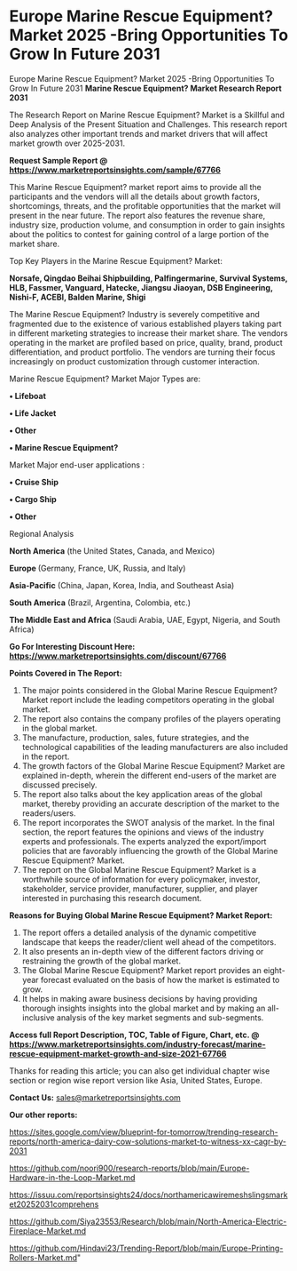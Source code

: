 # Europe Marine Rescue Equipment? Market 2025 -Bring Opportunities To Grow In Future 2031
 Europe Marine Rescue Equipment? Market 2025 -Bring Opportunities To Grow In Future 2031 
<strong>Marine Rescue Equipment? Market Research Report 2031</strong>

The Research Report on Marine Rescue Equipment? Market is a Skillful and Deep Analysis of the Present Situation and Challenges. This research report also analyzes other important trends and market drivers that will affect market growth over 2025-2031.

<strong>Request Sample Report @ <a href=https://www.marketreportsinsights.com/sample/67766>https://www.marketreportsinsights.com/sample/67766</a></strong>

This Marine Rescue Equipment? market report aims to provide all the participants and the vendors will all the details about growth factors, shortcomings, threats, and the profitable opportunities that the market will present in the near future. The report also features the revenue share, industry size, production volume, and consumption in order to gain insights about the politics to contest for gaining control of a large portion of the market share.

Top Key Players in the Marine Rescue Equipment? Market:

<strong>Norsafe, Qingdao Beihai Shipbuilding, Palfingermarine, Survival Systems, HLB, Fassmer, Vanguard, Hatecke, Jiangsu Jiaoyan, DSB Engineering, Nishi-F, ACEBI, Balden Marine, Shigi</strong>

The Marine Rescue Equipment? Industry is severely competitive and fragmented due to the existence of various established players taking part in different marketing strategies to increase their market share. The vendors operating in the market are profiled based on price, quality, brand, product differentiation, and product portfolio. The vendors are turning their focus increasingly on product customization through customer interaction.

Marine Rescue Equipment? Market Major Types are:

<strong>• Lifeboat

• Life Jacket

• Other

• Marine Rescue Equipment?</strong>

Market Major end-user applications :

<strong>• Cruise Ship

• Cargo Ship

• Other</strong>

Regional Analysis

</u><strong><b>North America</b></strong> (the United States, Canada, and Mexico)

<strong><b>Europe </b></strong>(Germany, France, UK, Russia, and Italy)

<strong><b>Asia-Pacific</b></strong> (China, Japan, Korea, India, and Southeast Asia)

<strong><b>South America</b></strong> (Brazil, Argentina, Colombia, etc.)

<strong><b>The Middle East and Africa</b></strong> (Saudi Arabia, UAE, Egypt, Nigeria, and South Africa)

<strong>Go For Interesting Discount Here: <a href=https://www.marketreportsinsights.com/discount/67766>https://www.marketreportsinsights.com/discount/67766</a></strong>

<strong>Points Covered in The Report:</strong>
<ol>
  <li>The major points considered in the Global Marine Rescue Equipment? Market report include the leading competitors operating in the global market.</li>
  <li>The report also contains the company profiles of the players operating in the global market.</li>
  <li>The manufacture, production, sales, future strategies, and the technological capabilities of the leading manufacturers are also included in the report.</li>
  <li>The growth factors of the Global Marine Rescue Equipment? Market are explained in-depth, wherein the different end-users of the market are discussed precisely.</li>
  <li>The report also talks about the key application areas of the global market, thereby providing an accurate description of the market to the readers/users.</li>
  <li>The report incorporates the SWOT analysis of the market. In the final section, the report features the opinions and views of the industry experts and professionals. The experts analyzed the export/import policies that are favorably influencing the growth of the Global Marine Rescue Equipment? Market.</li>
  <li>The report on the Global Marine Rescue Equipment? Market is a worthwhile source of information for every policymaker, investor, stakeholder, service provider, manufacturer, supplier, and player interested in purchasing this research document.</li>
</ol>
<strong>Reasons for Buying Global Marine Rescue Equipment? Market Report:</strong>

<ol>
  <li>The report offers a detailed analysis of the dynamic competitive landscape that keeps the reader/client well ahead of the competitors.</li>
  <li>It also presents an in-depth view of the different factors driving or restraining the growth of the global market.</li>
  <li>The Global Marine Rescue Equipment? Market report provides an eight-year forecast evaluated on the basis of how the market is estimated to grow.</li>
  <li>It helps in making aware business decisions by having providing thorough insights insights into the global market and by making an all-inclusive analysis of the key market segments and sub-segments.</li>
</ol>
<strong>Access full Report Description, TOC, Table of Figure, Chart, etc. @ <a href=https://www.marketreportsinsights.com/industry-forecast/marine-rescue-equipment-market-growth-and-size-2021-67766>https://www.marketreportsinsights.com/industry-forecast/marine-rescue-equipment-market-growth-and-size-2021-67766</a></strong>


Thanks for reading this article; you can also get individual chapter wise section or region wise report version like Asia, United States, Europe.

<strong>Contact Us:</strong>
sales@marketreportsinsights.com

<strong>Our other reports:</strong>

<a href=https://sites.google.com/view/blueprint-for-tomorrow/trending-research-reports/north-america-dairy-cow-solutions-market-to-witness-xx-cagr-by-2031>https://sites.google.com/view/blueprint-for-tomorrow/trending-research-reports/north-america-dairy-cow-solutions-market-to-witness-xx-cagr-by-2031</a>

<a href=https://github.com/noori900/research-reports/blob/main/Europe-Hardware-in-the-Loop-Market.md>https://github.com/noori900/research-reports/blob/main/Europe-Hardware-in-the-Loop-Market.md</a>

<a href=https://issuu.com/reportsinsights24/docs/northamericawiremeshslingsmarket20252031comprehens>https://issuu.com/reportsinsights24/docs/northamericawiremeshslingsmarket20252031comprehens</a>

<a href=https://github.com/Siya23553/Research/blob/main/North-America-Electric-Fireplace-Market.md>https://github.com/Siya23553/Research/blob/main/North-America-Electric-Fireplace-Market.md</a>

<a href=https://github.com/Hindavi23/Trending-Report/blob/main/Europe-Printing-Rollers-Market.md>https://github.com/Hindavi23/Trending-Report/blob/main/Europe-Printing-Rollers-Market.md</a>"
